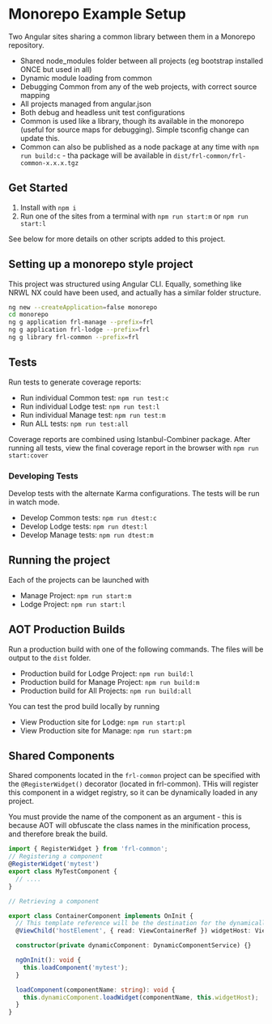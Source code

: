 # Monorepo Example Setup

Two Angular sites sharing a common library between them in a Monorepo repository.

- Shared node_modules folder between all projects (eg bootstrap installed ONCE but used in all)
- Dynamic module loading from common
- Debugging Common from any of the web projects, with correct source mapping
- All projects managed from angular.json
- Both debug and headless unit test configurations
- Common is used like a library, though its available in the monorepo (useful for source maps for debugging). Simple tsconfig change can update this.
- Common can also be published as a node package at any time with `npm run build:c` - tha package will be available in `dist/frl-common/frl-common-x.x.x.tgz` 

## Get Started

1. Install with `npm i`
2. Run one of the sites from a terminal with `npm run start:m` or `npm run start:l`

See below for more details on other scripts added to this project.

## Setting up a monorepo style project

This project was structured using Angular CLI. Equally, something like NRWL NX could have been used, and actually has a similar folder structure.

```bash
ng new --createApplication=false monorepo
cd monorepo
ng g application frl-manage --prefix=frl
ng g application frl-lodge --prefix=frl
ng g library frl-common --prefix=frl
```

## Tests

Run tests to generate coverage reports:

- Run individual Common test: `npm run test:c` 
- Run individual Lodge test: `npm run test:l` 
- Run individual Manage test: `npm run test:m` 
- Run ALL tests: `npm run test:all` 

Coverage reports are combined using Istanbul-Combiner package.
After running all tests, view the final coverage report in the browser with `npm run start:cover` 

### Developing Tests

Develop tests with the alternate Karma configurations. The tests will be run in watch mode.

- Develop Common tests: `npm run dtest:c` 
- Develop Lodge tests: `npm run dtest:l` 
- Develop Manage tests: `npm run dtest:m` 

## Running the project

Each of the projects can be launched with

- Manage Project: `npm run start:m` 
- Lodge Project: `npm run start:l` 

## AOT Production Builds

Run a production build with one of the following commands. The files will be output to the `dist` folder.

- Production build for Lodge Project: `npm run build:l` 
- Production build for Manage Project: `npm run build:m` 
- Production build for All Projects: `npm run build:all` 

You can test the prod build locally by running

- View Production site for Lodge: `npm run start:pl` 
- View Production site for Manage: `npm run start:pm` 

## Shared Components

Shared components located in the `frl-common` project can be specified with the `@RegisterWidget()` decorator (located in frl-common). THis will register this component in a widget registry, so it can be dynamically loaded in any project.

You must provide the name of the component as an argument - this is because AOT will obfuscate the class names in the minification process, and therefore break the build.

```typescript
import { RegisterWidget } from 'frl-common'; 
// Registering a component
@RegisterWidget('mytest')
export class MyTestComponent {
  // ....
}

// Retrieving a component

export class ContainerComponent implements OnInit {
  // This template reference will be the destination for the dynamically loaded widget
  @ViewChild('hostElement', { read: ViewContainerRef }) widgetHost: ViewContainerRef; 

  constructor(private dynamicComponent: DynamicComponentService) {}

  ngOnInit(): void {
    this.loadComponent('mytest'); 
  }

  loadComponent(componentName: string): void {
    this.dynamicComponent.loadWidget(componentName, this.widgetHost); 
  }
}
```

